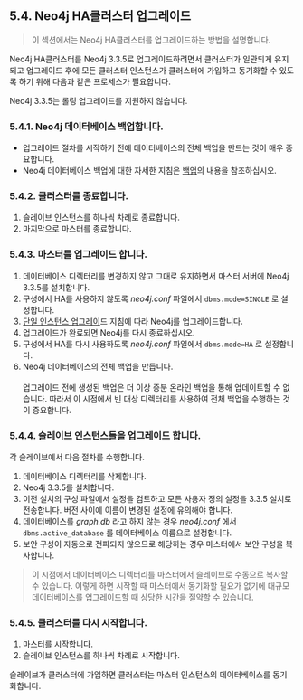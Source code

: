## 5.4. Neo4j HA클러스터 업그레이드

> 이 섹션에서는 Neo4j HA클러스터를 업그레이드하는 방법을 설명합니다.

Neo4j HA클러스터를 Neo4j 3.3.5로 업그레이드하려면서 클러스터가 일관되게 유지되고 업그레이드 후에 모든 클러스터 인스턴스가 클러스터에 가입하고 동기화할 수 있도록 하기 위해 다음과 같은 프로세스가 필요합니다.

Neo4j 3.3.5는 롤링 업그레이드를 지원하지 않습니다.

### 5.4.1. Neo4j 데이터베이스 백업합니다.

- 업그레이드 절차를 시작하기 전에 데이터베이스의 전체 백업을 만드는 것이 매우 중요합니다.
- Neo4j 데이터베이스 백업에 대한 자세한 지침은 [백업](../https://neo4j.com/docs/operations-manual/current/backup/)의 내용을 참조하십시오.


### 5.4.2. 클러스터를 종료합니다.
  1. 슬레이브 인스턴스를 하나씩 차례로 종료합니다.
  2. 마지막으로 마스터를 종료합니다.

### 5.4.3. 마스터를 업그레이드 합니다.

1. 데이터베이스 디렉터리를 변경하지 않고 그대로 유지하면서 마스터 서버에 Neo4j 3.3.5를 설치합니다.
2. 구성에서 HA를 사용하지 않도록 _neo4j.conf_ 파일에서 `dbms.mode=SINGLE` 로  설정합니다.
3. [단일 인스턴스 업그레이](deployment-upgrading.md)드 지침에 따라 Neo4j를 업그레이드합니다.
4. 업그레이드가 완료되면 Neo4j를 다시 종료하십시오.
5. 구성에서 HA를 다시 사용하도록 _neo4j.conf_ 파일에서 `dbms.mode=HA` 로 설정합니다.
6. Neo4j 데이터베이스의 전체 백업을 만듭니다.<br><br>
업그레이드 전에 생성된 백업은 더 이상 증분 온라인 백업을 통해 업데이트할 수 없습니다. 따라서 이 시점에서 빈 대상 디렉터리를 사용하여 전체 백업을 수행하는 것이 중요합니다.

### 5.4.4. 슬레이브 인스턴스들을 업그레이드 합니다.
각 슬레이브에서 다음 절차를 수행합니다.

1. 데이터베이스 디렉터리를 삭제합니다.
2. Neo4j 3.3.5를 설치합니다.
3. 이전 설치의 구성 파일에서 설정을 검토하고 모든 사용자 정의 설정을 3.3.5 설치로 전송합니다. 버전 사이에 이름이 변경된 설정에 유의해야 합니다.
4. 데이터베이스를 _graph.db_ 라고 하지 않는 경우 _neo4j.conf_ 에서 `dbms.active_database` 를 데이터베이스 이름으로 설정합니다.
5. 보안 구성이 자동으로 전파되지 않으므로 해당하는 경우 마스터에서 보안 구성을 복사합니다.

> 이 시점에서 데이터베이스 디렉터리를 마스터에서 슬레이브로 수동으로 복사할 수 있습니다. 이렇게 하면 시작할 때 마스터에서 동기화할 필요가 없기에 대규모 데이터베이스를 업그레이드할 때 상당한 시간을 절약할 수 있습니다.

### 5.4.5. 클러스터를 다시 시작합니다.
  1. 마스터를 시작합니다.
  2. 슬레이브 인스턴스를 하나씩 차례로 시작합니다.

슬레이브가 클러스터에 가입하면 클러스터는 마스터 인스턴스의 데이터베이스를 동기화합니다.

